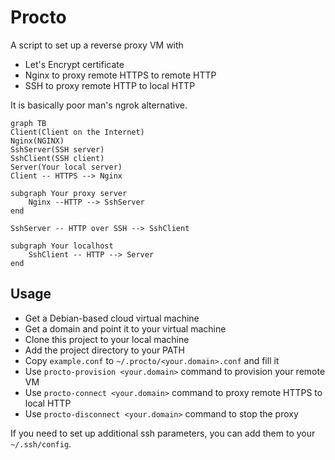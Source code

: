 Procto
======

A script to set up a reverse proxy VM with

  * Let's Encrypt certificate
  * Nginx to proxy remote HTTPS to remote HTTP
  * SSH to proxy remote HTTP to local HTTP

It is basically poor man's ngrok alternative.

```mermaid
graph TB
Client(Client on the Internet)
Nginx(NGINX)
SshServer(SSH server)
SshClient(SSH client)
Server(Your local server)
Client -- HTTPS --> Nginx

subgraph Your proxy server
    Nginx --HTTP --> SshServer
end

SshServer -- HTTP over SSH --> SshClient

subgraph Your localhost
    SshClient -- HTTP --> Server
end
```

Usage
-----

  * Get a Debian-based cloud virtual machine
  * Get a domain and point it to your virtual machine
  * Clone this project to your local machine
  * Add the project directory to your PATH
  * Copy `example.conf` to `~/.procto/<your.domain>.conf` and fill it
  * Use `procto-provision <your.domain>` command to provision your remote VM
  * Use `procto-connect <your.domain>` command to proxy remote HTTPS to local HTTP
  * Use `procto-disconnect <your.domain>` command to stop the proxy

If you need to set up additional ssh parameters, you can add them to your `~/.ssh/config`.
